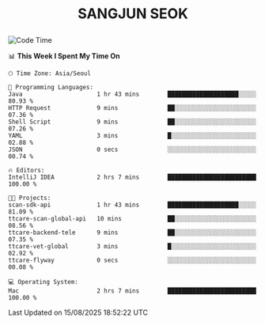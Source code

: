 <h1>
 <p align="center">
   SANGJUN SEOK
 </p>
</h1>

<!--START_SECTION:waka-->
![Code Time](http://img.shields.io/badge/Code%20Time-4%2C566%20hrs%2055%20mins-blue)

📊 **This Week I Spent My Time On** 

```text
🕑︎ Time Zone: Asia/Seoul

💬 Programming Languages: 
Java                     1 hr 43 mins        ████████████████████░░░░░   80.93 % 
HTTP Request             9 mins              ██░░░░░░░░░░░░░░░░░░░░░░░   07.36 % 
Shell Script             9 mins              ██░░░░░░░░░░░░░░░░░░░░░░░   07.26 % 
YAML                     3 mins              █░░░░░░░░░░░░░░░░░░░░░░░░   02.88 % 
JSON                     0 secs              ░░░░░░░░░░░░░░░░░░░░░░░░░   00.74 % 

🔥 Editors: 
IntelliJ IDEA            2 hrs 7 mins        █████████████████████████   100.00 % 

🐱‍💻 Projects: 
scan-sdk-api             1 hr 43 mins        ████████████████████░░░░░   81.09 % 
ttcare-scan-global-api   10 mins             ██░░░░░░░░░░░░░░░░░░░░░░░   08.56 % 
ttcare-backend-tele      9 mins              ██░░░░░░░░░░░░░░░░░░░░░░░   07.35 % 
ttcare-vet-global        3 mins              █░░░░░░░░░░░░░░░░░░░░░░░░   02.92 % 
ttcare-flyway            0 secs              ░░░░░░░░░░░░░░░░░░░░░░░░░   00.08 % 

💻 Operating System: 
Mac                      2 hrs 7 mins        █████████████████████████   100.00 % 
```


 Last Updated on 15/08/2025 18:52:22 UTC
<!--END_SECTION:waka-->
